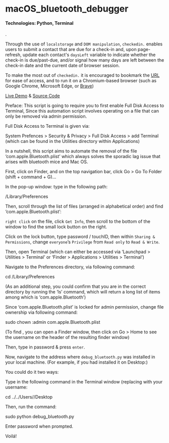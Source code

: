 # macOS_bluetooth_debugger

#### Technologies: Python, Terminal

. 

Through the use of `localstorage` and `DOM manipulation`, `checkedin.` enables users to submit a contact that are due for a check-in and, upon page-refresh, update each contact's `daysLeft` variable to indicate whether the check-in is due/past-due, and/or signal how many days are left between the check-in date and the current date of browser session. 

To make the most out of `checkedin.` it is encouraged to bookmark the [URL](https://jinyoungch0i.github.io/checkedin./) for ease of access, and to run it on a Chromium-based browser (such as Google Chrome, Microsoft Edge, or [Brave](https://brave.com/))

[Live Demo](https://jinyoungch0i.github.io/checkedin./) & [Source Code](https://github.com/jinyoungch0i/checkedin.)


Preface: This script is going to require you to first enable Full Disk Access to Terminal,
Since this automation script involves operating on a file that can only be removed via admin permission. 

Full Disk Access to Terminal is given via:

System Prefences > Security & Privacy > Full Disk Access > add Terminal (which can be found in the Utilities directory within Applications)


In a nutshell, this script aims to automate the removal of the file ‘com.apple.Bluetooth.plist’ which always solves the sporadic lag issue that arises with bluetooth mice and Mac OS. 

First, click on Finder, and on the top navigation bar, click Go > Go To Folder (shift + command + G)…

In the pop-up window: type in the following path: 

/Library/Preferences

Then, scroll through the list of files (arranged in alphabetical order) and find ‘com.apple.Bluetooth.plist’:

`right click` on the file, click `Get Info`, then scroll to the bottom of the window to find the small lock button on the right.

Click on the lock button, type password / touchID, then within `Sharing & Permissions`, change `everyone`’s `Privilege` from `Read only` to `Read & Write`.

Then, open Terminal (which can either be accessed via ‘Launchpad > Utilities > Terminal’ or ‘Finder > Applications > Utilities > Terminal’)

Navigate to the Preferences directory, via following command:

cd /Library/Preferences

(As an additional step, you could confirm that you are in the correct directory by running the ‘ls’ command, which will return a long list of items among which is ‘com.apple.Bluetooth’)

Since ‘com.apple.Bluetooth.plist’ is locked for admin permission, change file ownership via following command:

sudo chown <username>:admin com.apple.Bluetooth.plist

(To find <username>, you can open a Finder window, then click on Go > Home to see the username on the header of the resulting finder window)

Then, type in password & press `enter`. 

Now, navigate to the address where `debug_bluetooth.py` was installed in your local machine. 
(For example, if you had installed it on Desktop:)

You could do it two ways: 

Type in the following command in the Terminal window (replacing <username> with your username: 

cd ../../Users/<username>/Desktop

Then, run the command:

sudo python debug_bluetooth.py

Enter password when prompted.

Voilá! 
